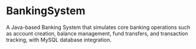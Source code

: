 # BankingSystem
A Java-based Banking System that simulates core banking operations such as account creation, balance management, fund transfers, and transaction tracking, with MySQL database integration.
